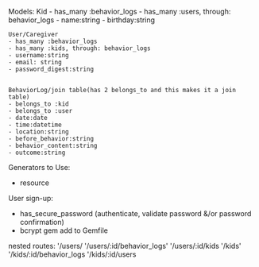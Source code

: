 Models: 
    Kid
    - has_many :behavior_logs
    - has_many :users, through: behavior_logs
    - name:string
    - birthday:string

    User/Caregiver
    - has_many :behavior_logs
    - has_many :kids, through: behavior_logs
    - username:string
    - email: string
    - password_digest:string


    BehaviorLog/join table(has 2 belongs_to and this makes it a join table)
    - belongs_to :kid
    - belongs_to :user
    - date:date
    - time:datetime
    - location:string
    - before_behavior:string
    - behavior_content:string
    - outcome:string

Generators to Use: 
- resource 

User sign-up: 
- has_secure_password (authenticate, validate password &/or password confirmation)
- bcrypt gem add to Gemfile

nested routes: 
'/users/
'/users/:id/behavior_logs'
'/users/:id/kids
'/kids'
'/kids/:id/behavior_logs
'/kids/:id/users
